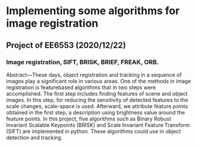 # Implementing some algorithms for image registration

## Project of EE6553 (2020/12/22)


### Image registration, SIFT, BRISK, BRIEF, FREAK, ORB.


Abstract—These days, object registration and tracking in a sequence of images play a significant role in various areas. One of the methods in image registration is featurebased algorithms that in two steps were accomplished. The first step includes finding features of scene and object images. In this step, for reducing the sensitivity of detected features to the scale changes, scale-space is used. Afterward, we attribute feature points obtained in the first step, a description using brightness value around the feature points. In this project, five algorithms such as Binary Robust Invariant Scalable Keypoints (BRISK) and Scale Invariant Feature Transform (SIFT) are implemented in python. These algorithms could use in object detection and tracking.
